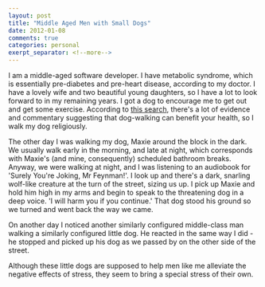 ```yaml
---
layout: post
title: "Middle Aged Men with Small Dogs"
date: 2012-01-08 
comments: true
categories: personal
exerpt_separator: <!--more-->
---
```


I am a middle-aged software developer.  I have metabolic syndrome, which is essentially pre-diabetes and pre-heart disease, according to my doctor.  I have a lovely wife and two beautiful young daughters, so I have a lot to look forward to in my remaining years.  I got a dog to encourage me to get out and get some exercise.  According to <a href="http://www.google.com/search?q=dog+walking+health+benefits&amp;ie=UTF-8&amp;oe=UTF-8&amp;hl=en&amp;client=safari">this search</a>, there's a lot of evidence and commentary suggesting that dog-walking can benefit your health, so I walk my dog religiously.

<!-- more -->

The other day I was walking my dog, Maxie around the block in the dark.  We usually walk early in the morning, and late at night, which corresponds with Maxie's (and mine, consequently) scheduled bathroom breaks.  Anyway, we were walking at night, and I was listening to an audiobook for 'Surely You're Joking, Mr Feynman!'.  I look up and there's a dark, snarling wolf-like creature at the turn of the street, sizing us up.  I pick up Maxie and hold him high in my arms and begin to speak to the threatening dog in a deep voice.  'I will harm you if you continue.'  That dog stood his ground so we turned and went back the way we came.

On another day I noticed another similarly configured middle-class man walking a similarly configured little dog.  He reacted in the same way I did - he stopped and picked up his dog as we passed by on the other side of the street.

Although these little dogs are supposed to help men like me alleviate the negative effects of stress, they seem to bring a special stress of their own.